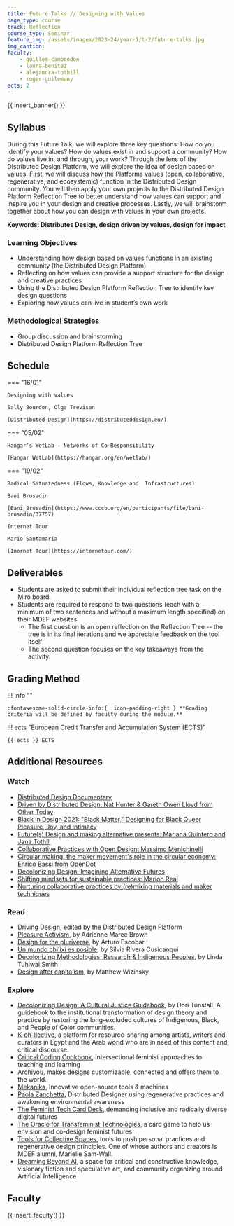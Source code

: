 ```yaml
---
title: Future Talks // Designing with Values
page_type: course
track: Reflection
course_type: Seminar
feature_img: /assets/images/2023-24/year-1/t-2/future-talks.jpg
img_caption:
faculty:
    - guillem-camprodon
    - laura-benitez
    - alejandra-tothill
    - roger-guilemany
ects: 2
---
```


{{ insert_banner() }}

## Syllabus

During this Future Talk, we will explore three key questions: How do you identify your values? How do values exist in and support a community? How do values live in, and through, your work? Through the lens of the Distributed Design Platform, we will explore the idea of design based on values. First, we will discuss how the Platforms values (open, collaborative, regenerative, and ecosystemic) function in the Distributed Design community. You will then apply your own projects to the Distributed Design Platform Reflection Tree to better understand how values can support and inspire you in your design and creative processes. Lastly, we will brainstorm together about how you can design with values in your own projects.

**Keywords: Distributes Design, design driven by values, design for impact**

### Learning Objectives

- Understanding how design based on values functions in an existing community (the Distributed Design Platform)
- Reflecting on how values can provide a support structure for the design and creative practices
- Using the Distributed Design Platform Reflection Tree to identify key design questions
- Exploring how values can live in student’s own work

### Methodological Strategies

- Group discussion and brainstorming
- Distributed Design Platform Reflection Tree

## Schedule

=== "16/01"

    Designing with values

    Sally Bourdon, Olga Trevisan

    [Distributed Design](https://distributeddesign.eu/) 
    
=== "05/02"

    Hangar’s WetLab - Networks of Co-Responsibility

    [Hangar WetLab](https://hangar.org/en/wetlab/)

=== "19/02"

    Radical Situatedness (Flows, Knowledge and  Infrastructures)

    Bani Brusadin

    [Bani Brusadin](https://www.cccb.org/en/participants/file/bani-brusadin/37757)

    Internet Tour

    Mario Santamaría

    [Inernet Tour](https://internetour.com/)

## Deliverables

- Students are asked to submit their individual reflection tree task on the Miro board. 
- Students are required to respond to two questions (each with a minimum of two sentences and without a maximum length specified) on their MDEF websites. 
    - The first question is an open reflection on the Reflection Tree -- the tree is in its final iterations and we appreciate feedback on the tool itself
    - The second question focuses on the key takeaways from the activity.

## Grading Method

!!! info ""

    :fontawesome-solid-circle-info:{ .icon-padding-right } **Grading criteria will be defined by faculty during the module.**

!!! ects "European Credit Transfer and Accumulation System (ECTS)"

    {{ ects }} ECTS

## Additional Resources

### Watch

- [Distributed Design Documentary](https://www.youtube.com/watch?v=lUJJtdFGyrc&t=221s)
- [Driven by Distributed Design: Nat Hunter & Gareth Owen Lloyd from Other Today](https://www.youtube.com/watch?v=2pNhwKDWVy8)
- [Black in Design 2021: "Black Matter," Designing for Black Queer Pleasure, Joy, and Intimacy](https://www.youtube.com/watch?v=kCPvWtkjM80)
- [Future(s) Design and making alternative presents: Mariana Quintero and Jana Tothill](https://www.youtube.com/watch?v=ydjYEqpyL_g&feature=youtu.be)
- [Collaborative Practices with Open Design: Massimo Menichinelli](https://www.youtube.com/watch?v=NCzJSmBUbwU&ab_channel=FabLabBarcelona)
- [Circular making, the maker movement's role in the circular economy: Enrico Bassi from OpenDot](https://www.youtube.com/watch?v=T1xttV2KImk&t=244s)
- [Decolonizing Design: Imagining Alternative Futures](https://www.youtube.com/watch?v=9Sqm7h8UmEo)
- [Shifting mindsets for sustainable practices: Marion Real](https://www.youtube.com/watch?v=JBgkzZ7OcIU)
- [Nurturing collaborative practices by (re)mixing materials and maker techniques](https://www.youtube.com/watch?v=2H7dVj4VkHo)

### Read

- [Driving Design](https://distributeddesign.eu/resources/driving-design-book/), edited by the Distributed Design Platform
- [Pleasure Activism](https://www.goodreads.com/en/book/show/40549668), by Adrienne Maree Brown
- [Design for the pluriverse](https://designaftercapitalism.org/designs-for-the-pluriverse), by Arturo Escobar
- [Un mundo chi'ixi es posible](https://www.goodreads.com/book/show/42837771-un-mundo-ch-ixi-es-posible?from_search=true&from_srp=true&qid=o6Iiq5yYfu&rank=1), by Silvia Rivera Cusicanqui
- [Decolonizing Methodologies: Research & Indigenous Peoples](https://www.goodreads.com/book/show/225063.Decolonizing_Methodologies?ref=nav_sb_noss_l_26), by Linda Tuhiwai Smith
- [Design after capitalism](https://designaftercapitalism.org/), by Matthew Wizinsky

### Explore

- [Decolonizing Design: A Cultural Justice Guidebook](https://www.goodreads.com/book/show/61150879-decolonizing-design?ref=nav_sb_ss_1_49), by Dori Tunstall. A guidebook to the institutional transformation of design theory and practice by restoring the long-excluded cultures of Indigenous, Black, and People of Color communities.
- [K-oh-llective](https://kohllective.com/K-oh-llective), a platform for resource-sharing among artists, writers and curators in Egypt and the Arab world who are in need of this content and critical discourse.
- [Critical Coding Cookbook](https://criticalcode.recipes/), Intersectional feminist approaches to teaching and learning
- [Archiyou](https://archiyou.com/), makes designs customizable, connected and offers them to the world.
- [Mekanika](https://www.mekanika.io/), Innovative open-source tools & machines
- [Paola Zanchetta](https://distributeddesign.eu/talent/paola-zanchetta/), Distributed Designer using regenerative practices and awakening environmental awareness
- [The Feminist Tech Card Deck](https://superrr.net/feministtech/deck/), demanding inclusive and radically diverse digital futures
- [The Oracle for Transfeminist Technologies](https://www.transfeministech.codingrights.org/), a card game to help us envision and co-design feminist futures
- [Tools for Collective Spaces](https://www.figma.com/proto/c1D71B2PE7feSWDdhNPObg/Tools-for-Collective-Spaces---Booklet?node-id=20-567), tools to push personal practices and regenerative design principles. One of whose authors and creators is MDEF alumni, Marielle Sam-Wall.
- [Dreaming Beyond AI](https://dreamingbeyond.ai/es), a space for critical and constructive knowledge, visionary fiction and speculative art, and community organizing around Artificial Intelligence

## Faculty

{{ insert_faculty() }}


